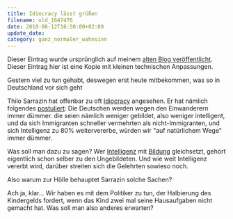 ```yaml
---
title: Idiocracy lässt grüßen
filename: old_1647476
date: 2010-06-12T16:50:00+02:00
update_date:
category: ganz_normaler_wahnsinn
---
```

Dieser Eintrag wurde ursprünglich auf meinem [alten Blog veröffentlicht](https://stu.blogger.de/stories/1647476/). Dieser Eintrag hier ist eine Kopie mit kleinen technischen Anpassungen.

Gestern viel zu tun gehabt, deswegen erst heute mitbekommen, was so in Deutschland vor sich geht

Thilo Sarrazin hat offenbar zu oft [Idiocracy](http://de.wikipedia.org/wiki/Idiocracy) angesehen. Er hat nämlich folgendes [postuliert](http://www.spiegel.de/politik/deutschland/0,1518,700031,00.html): Die Deutschen werden wegen den Einwanderern immer dümmer. die seien nämlich weniger gebildet, also weniger intelligent, und da sich Immigranten schneller vermehrten als nicht-Immigranten, und sich Intelligenz zu 80% weitervererbe, würden wir "auf natürlichem Wege" immer dümmer.

Was soll man dazu zu sagen? Wer [Intelligenz](http://de.wikipedia.org/wiki/Intelligenz) mit [Bildung](http://de.wikipedia.org/wiki/Bildung) gleichsetzt, gehört eigentlich schon selber zu den Ungebildeten. Und wie weit Intelligenz vererbt wird, darüber streiten sich die Gelehrten sowieso noch.

Also warum zur Hölle behauptet Sarrazin solche Sachen?

Ach ja, klar… Wir haben es mit dem Politiker zu tun, der Halbierung des Kindergelds fordert, wenn das Kind zwei mal seine Hausaufgaben nicht gemacht hat. Was soll man also anderes erwarten?
